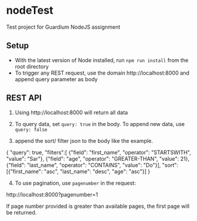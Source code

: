 # nodeTest
Test project for Guardium NodeJS assignment

## Setup
* With the latest version of Node installed, run  `npm run install` from the root directory
* To trigger any REST request, use the domain http://localhost:8000 and append query parameter as body 

## REST API
1. Using http://localhost:8000 will return all data

2. To query data, set `query: true` in the body. To append new data, use `query: false`

3. append the sort/ filter json to the body  like the example.

{
	"query": true,
	"filters":[
		{"field": "first_name", "operator": "STARTSWITH", "value": "Sar"},
		{"field": "age", "operator": "GREATER-THAN", "value": 21},
		{"field": "last_name", "operator": "CONTAINS", "value": "Do"}],
	"sort": [{"first_name": "asc", "last_name": "desc", "age": "asc"}] 
}



4. To use pagination, use `pagenumber` in the request:

http://localhost:8000?pagenumber=1

If page number provided is greater than available pages, the first page will be returned.
